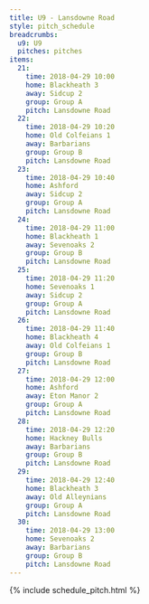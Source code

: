 ```yaml
---
title: U9 - Lansdowne Road
style: pitch_schedule
breadcrumbs:
  u9: U9
  pitches: pitches
items:
  21:
    time: 2018-04-29 10:00
    home: Blackheath 3
    away: Sidcup 2
    group: Group A
    pitch: Lansdowne Road
  22:
    time: 2018-04-29 10:20
    home: Old Colfeians 1
    away: Barbarians
    group: Group B
    pitch: Lansdowne Road
  23:
    time: 2018-04-29 10:40
    home: Ashford
    away: Sidcup 2
    group: Group A
    pitch: Lansdowne Road
  24:
    time: 2018-04-29 11:00
    home: Blackheath 1
    away: Sevenoaks 2
    group: Group B
    pitch: Lansdowne Road
  25:
    time: 2018-04-29 11:20
    home: Sevenoaks 1
    away: Sidcup 2
    group: Group A
    pitch: Lansdowne Road
  26:
    time: 2018-04-29 11:40
    home: Blackheath 4
    away: Old Colfeians 1
    group: Group B
    pitch: Lansdowne Road
  27:
    time: 2018-04-29 12:00
    home: Ashford
    away: Eton Manor 2
    group: Group A
    pitch: Lansdowne Road
  28:
    time: 2018-04-29 12:20
    home: Hackney Bulls
    away: Barbarians
    group: Group B
    pitch: Lansdowne Road
  29:
    time: 2018-04-29 12:40
    home: Blackheath 3
    away: Old Alleynians
    group: Group A
    pitch: Lansdowne Road
  30:
    time: 2018-04-29 13:00
    home: Sevenoaks 2
    away: Barbarians
    group: Group B
    pitch: Lansdowne Road
---
```


{% include schedule_pitch.html %}
